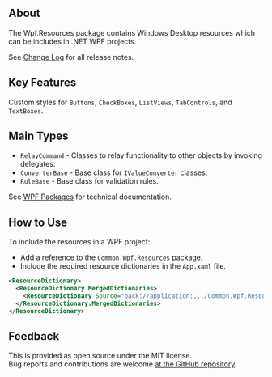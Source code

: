 ## About
The Wpf.Resources package contains Windows Desktop resources which can be includes in .NET WPF projects.

See [Change Log](https://github.com/KevinDHeath/NuGetPackages/blob/main/src/Wpf/Resources/README.md) for all release notes.

## Key Features
Custom styles for `Buttons`, `CheckBoxes`, `ListViews`, `TabControls`, and `TextBoxes`.

## Main Types
- `RelayCommand` - Classes to relay functionality to other objects by invoking delegates.
- `ConverterBase` - Base class for `IValueConverter` classes.
- `RuleBase` - Base class for validation rules.

See [WPF Packages](https://kevindheath.github.io/shfb/html/9488fab8-02de-4046-a582-c44f4c2a945f.htm) for technical documentation.

## How to Use
To include the resources in a WPF project:
- Add a reference to the `Common.Wpf.Resources` package.
- Include the required resource dictionaries in the `App.xaml` file.

```xml
<ResourceDictionary>
  <ResourceDictionary.MergedDictionaries>
    <ResourceDictionary Source="pack://application:,,,/Common.Wpf.Resources;component/Themes/Common.xaml"/>
  </ResourceDictionary.MergedDictionaries>
</ResourceDictionary>
```

## Feedback
This is provided as open source under the MIT license.\
Bug reports and contributions are welcome [at the GitHub repository](https://github.com/KevinDHeath/NuGetPackages).